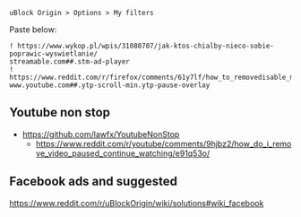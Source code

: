 `uBlock Origin > Options > My filters`

Paste below:

```
! https://www.wykop.pl/wpis/31080707/jak-ktos-chialby-nieco-sobie-poprawic-wyswietlanie/
streamable.com##.stm-ad-player
! https://www.reddit.com/r/firefox/comments/61y7lf/how_to_removedisable_more_videos_when_pausing_an/dgart6r/
www.youtube.com##.ytp-scroll-min.ytp-pause-overlay
```

## Youtube non stop

- https://github.com/lawfx/YoutubeNonStop
  - https://www.reddit.com/r/youtube/comments/9hjbz2/how_do_i_remove_video_paused_continue_watching/e91q53o/

## Facebook ads and suggested

https://www.reddit.com/r/uBlockOrigin/wiki/solutions#wiki_facebook
